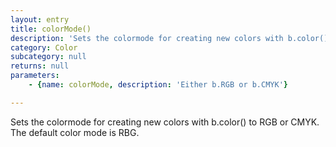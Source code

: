 ```yaml
---
layout: entry
title: colorMode()
description: 'Sets the colormode for creating new colors with b.color() to RGB or CMYK. The default color mode is RBG.'
category: Color
subcategory: null
returns: null
parameters:
    - {name: colorMode, description: 'Either b.RGB or b.CMYK'}

---
```

Sets the colormode for creating new colors with b.color() to RGB or CMYK. The default color mode is RBG.